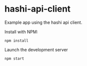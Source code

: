 # hashi-api-client

Example app using the hashi api client.

Install with NPM:

```
npm install
```

Launch the development server

```
npm start
```
